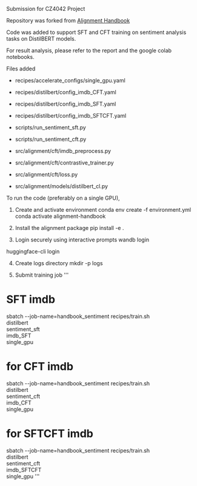 Submission for CZ4042 Project

Repository was forked from [Alignment Handbook](https://github.com/huggingface/alignment-handbook)

Code was added to support SFT and CFT training on sentiment analysis tasks on DistilBERT models.

For result analysis, please refer to the report and the google colab notebooks.

Files added

- recipes/accelerate_configs/single_gpu.yaml
- recipes/distilbert/config_imdb_CFT.yaml
- recipes/distilbert/config_imdb_SFT.yaml
- recipes/distilbert/config_imdb_SFTCFT.yaml

- scripts/run_sentiment_sft.py
- scripts/run_sentiment_cft.py

- src/alignment/cft/imdb_preprocess.py
- src/alignment/cft/contrastive_trainer.py
- src/alignment/cft/loss.py
- src/alignment/models/distilbert_cl.py

To run the code (preferably on a single GPU),

1. Create and activate environment
   conda env create -f environment.yml
   conda activate alignment-handbook

2. Install the alignment package
   pip install -e .

3. Login securely using interactive prompts
   wandb login

huggingface-cli login

4. Create logs directory
   mkdir -p logs

5. Submit training job
   '''

# SFT imdb

sbatch --job-name=handbook_sentiment recipes/train.sh \
 distilbert \
 sentiment_sft \
 imdb_SFT \
 single_gpu

# for CFT imdb

sbatch --job-name=handbook_sentiment recipes/train.sh \
 distilbert \
 sentiment_cft \
 imdb_CFT \
 single_gpu

# for SFTCFT imdb

sbatch --job-name=handbook_sentiment recipes/train.sh \
 distilbert \
 sentiment_cft \
 imdb_SFTCFT \
 single_gpu
'''
